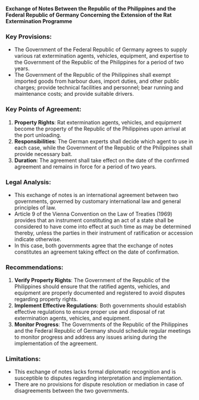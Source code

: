 **Exchange of Notes Between the Republic of the Philippines and the Federal Republic of Germany Concerning the Extension of the Rat Extermination Programme**

### Key Provisions:

* The Government of the Federal Republic of Germany agrees to supply various rat extermination agents, vehicles, equipment, and expertise to the Government of the Republic of the Philippines for a period of two years.
* The Government of the Republic of the Philippines shall exempt imported goods from harbour dues, import duties, and other public charges; provide technical facilities and personnel; bear running and maintenance costs; and provide suitable drivers.

### Key Points of Agreement:

1. **Property Rights**: Rat extermination agents, vehicles, and equipment become the property of the Republic of the Philippines upon arrival at the port unloading.
2. **Responsibilities**: The German experts shall decide which agent to use in each case, while the Government of the Republic of the Philippines shall provide necessary bait.
3. **Duration**: The agreement shall take effect on the date of the confirmed agreement and remains in force for a period of two years.

### Legal Analysis:

* This exchange of notes is an international agreement between two governments, governed by customary international law and general principles of law.
* Article 9 of the Vienna Convention on the Law of Treaties (1969) provides that an instrument constituting an act of a state shall be considered to have come into effect at such time as may be determined thereby, unless the parties in their instrument of ratification or accession indicate otherwise.
* In this case, both governments agree that the exchange of notes constitutes an agreement taking effect on the date of confirmation.

### Recommendations:

1. **Verify Property Rights**: The Government of the Republic of the Philippines should ensure that the ratified agents, vehicles, and equipment are properly documented and registered to avoid disputes regarding property rights.
2. **Implement Effective Regulations**: Both governments should establish effective regulations to ensure proper use and disposal of rat extermination agents, vehicles, and equipment.
3. **Monitor Progress**: The Governments of the Republic of the Philippines and the Federal Republic of Germany should schedule regular meetings to monitor progress and address any issues arising during the implementation of the agreement.

### Limitations:

* This exchange of notes lacks formal diplomatic recognition and is susceptible to disputes regarding interpretation and implementation.
* There are no provisions for dispute resolution or mediation in case of disagreements between the two governments.